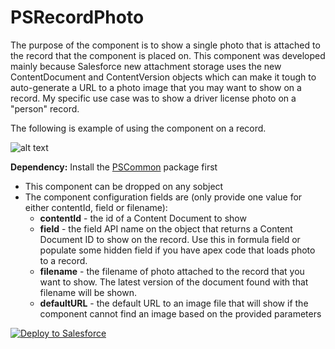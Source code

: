 # PSRecordPhoto

The purpose of the component is to show a single photo that is attached to the record that the component is placed on. This component was developed mainly because Salesforce new attachment storage uses the new ContentDocument and ContentVersion objects which can make it tough to auto-generate a URL to a photo image that you may want to show on a record. My specific use case was to show a driver license photo on a "person" record.

The following is example of using the component on a record.

![alt text](https://github.com/thedges/PSRecordPhoto/blob/master/screenshot1.png "Sample Image")

<b>Dependency:</b> Install the [PSCommon](https://github.com/thedges/PSCommon) package first

* This component can be dropped on any sobject
* The component configuration fields are (only provide one value for either contentId, field or filename):
  - <b>contentId</b> - the id of a Content Document to show
  - <b>field</b> - the field API name on the object that returns a Content Document ID to show on the record. Use this in formula field or populate some hidden field if you have apex code that loads photo to a record.
  - <b>filename</b> - the filename of photo attached to the record that you want to show. The latest version of the document found with that filename will be shown.
  - <b>defaultURL</b> - the default URL to an image file that will show if the component cannot find an image based on the provided parameters
 
<a href="https://githubsfdeploy.herokuapp.com">
  <img alt="Deploy to Salesforce"
       src="https://raw.githubusercontent.com/afawcett/githubsfdeploy/master/deploy.png">
</a>
